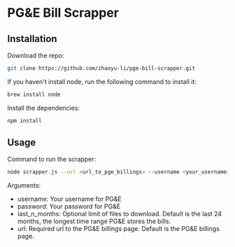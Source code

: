 # PG&E Bill Scrapper

## Installation

Download the repo:

```bash
git clone https://github.com/zhaoyu-li/pge-bill-scrapper.git
```

If you haven't install node, run the following command to install it:

```bash
brew install node
```

Install the dependencies:

```bash
npm install
```

## Usage

Command to run the scrapper:

```bash
node scrapper.js --url <url_to_pge_billings> --username <your_username> --password <your_password> --last_n_months <last_n_months_to_download>
```

Arguments:

- username: Your username for PG&E
- password: Your password for PG&E
- last_n_months: Optional limit of files to download. Default is the last 24 months, the longest time range PG&E stores the bills.
- url: Required url to the PG&E billings page. Default is the PG&E billings page.
